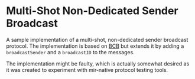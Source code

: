 # Multi-Shot Non-Dedicated Sender Broadcast

A sample implementation of a multi-shot, non-dedicated sender broadcast protocol.
The implementation is based on [BCB](/pkg/bcb/bcbmodule.go) but extends it by adding a `broadcastSender` and a `broadcastID` to the messages.

The implementation might be faulty, which is actually somewhat desired as it was created to experiment with mir-native protocol testing tools.
